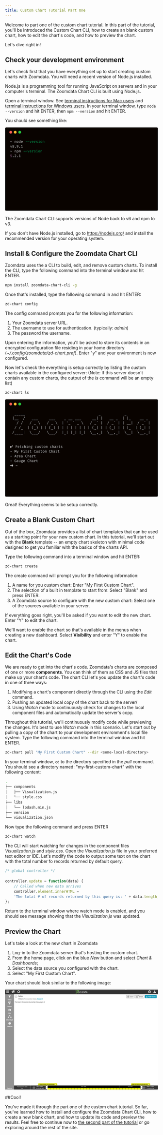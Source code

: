 ```yaml
---
title: Custom Chart Tutorial Part One
---
```


Welcome to part one of the custom chart tutorial. In this part of the tutorial, you'll be introduced the Custom Chart CLI,
how to create an blank custom chart, how to edit the chart's code, and how to preview the chart.

Let's dive right in!

## Check your development environment

Let's check first that you have everything set up to start creating custom charts with Zoomdata.
You will need a recent version of Node.js installed.

Node.js is a programming tool for running JavaScript on servers and in your
computer's terminal. The Zoomdata Chart CLI is built using Node.js.

Open a terminal window. See
[terminal instructions for Mac users](http://www.macworld.co.uk/feature/mac-software/how-use-terminal-on-mac-3608274/) and
[terminal instructions for Windows users](https://www.quora.com/How-do-I-open-terminal-in-windows). In your terminal window, type `node --version` and hit ENTER, then `npm --version` and hit ENTER.

You should see something like:

![Check if node.js/npm is installed](check-versions.png)

The Zoomdata Chart CLI supports versions of Node back to v6 and npm to v3.

If you don't have Node.js installed, go to https://nodejs.org/ and install the
recommended version for your operating system.

## Install & Configure the Zoomdata Chart CLI

Zoomdata uses the a CLI to build, edit, and remove custom charts. To install the CLI, type the following command into the terminal
window and hit ENTER.

```sh
npm install zoomdata-chart-cli -g
```

Once that's installed, type the following command in and hit ENTER:
```sh
zd-chart config
```

The config command prompts you for the following information:
1. Your Zoomdata server URL.
2. The username to use for authentication. (typically: _admin_)
3. The password the username.

Upon entering the information, you'll be asked to store its contents in an encrypted configuration file residing
in your home directory (*~/.config/zoomdata/zd-chart.pref*). Enter "y" and your environment is now configured.

Now let's check the everything is setup correctly by listing the custom charts available in the configured server:
(Note: If this server doesn't contain any custom charts, the output of the *ls* command will be an empty list)

```sh
zd-chart ls
```

![Check configuration by listing charts](list-charts.png)

Great! Everything seems to be setup correctly.

## Create a Blank Custom Chart

Out of the box, Zoomdata provides a list of chart templates that can be used as a starting point for your new custom chart.
In this tutorial, we'll start out with the **Blank** template -- an empty chart skeleton with minimal code designed to get
you familiar with the basics of the charts API.

Type the following command into a terminal window and hit ENTER:

```sh
zd-chart create
```

The create command will prompt you for the following information:
1. A name for you custom chart: Enter "My First Custom Chart".
2. The selection of a built in template to start from: Select "Blank" and press ENTER.
3. A Zoomdata source to configure with the new custom chart: Select one of the sources available in your server.

If everything goes right, you'll be asked if you want to edit the new chart. Enter "Y" to edit the chart.

We'll want to enable the chart so that's available in the menus when creating a new dashboard. Select
**Visibility** and enter "Y" to enable the chart.

## Edit the Chart's Code

We are ready to get into the chart's code. Zoomdata's charts are composed of one or more **components**. You can think of them as CSS and JS
files that make up your chart's code. The chart CLI let's you update the chart's code in one of three ways:
1. Modifying a chart's component directly through the CLI using the *Edit* command.
2. Pushing an updated local copy of the chart back to the server/
3. Using *Watch* mode to continuously check for changes to the local component files and automatically update the server's copy.

Throughout this tutorial, we'll continuously modify code while previewing the changes. It's best to use *Watch* mode in this scenario.
Let's start out by pulling a copy of the chart to your development environment's local file system. Type the following command into the terminal
window and hit ENTER.

```sh
zd-chart pull "My First Custom Chart" --dir <some-local-directory>
```

In your terminal window, `cd` to the directory specified in the *pull* command. You should see a directory named: "my-first-custom-chart" with the following content:
```sh
.
├── components
│   ├── Visualization.js
│   └── style.css
├── libs
│   └── lodash.min.js
├── version
└── visualization.json
```

Now type the following command and press ENTER
```sh
zd-chart watch
```

The CLI will start watching for changes in the component files *Visualization.js* and *style.css*. Open the *Visualization.js*
file in your preferred text editor or IDE. Let's modify the code to output some text on the chart with the total number fo records
returned by default query.

```javascript
/* global controller */

controller.update = function(data) {
    // Called when new data arrives
    controller.element.innerHTML =
    'The total # of records returned by this query is: ' + data.length;
};

```

Return to the terminal window where watch mode is enabled, and you should see message showing that the *Visualization.js* was updated.

## Preview the Chart

Let's take a look at the new chart in Zoomdata
1. Log-in to the Zoomdata server that's hosting the custom chart.
2. From the home page, click on the blue *New* button and select *Chart & Dashboards*;
3. Select the data source you configured with the chart.
4. Select "My First Custom Chart".

Your chart should look similar to the following image:

![Preview the chart](chart-preview.png)

##Cool!

You've made it through the part one of the custom chart tutorial. So far, you've learned how to install and configure
the Zoomdata Chart CLI, how to create a new blank chart, and how to update its code and preview the results.
Feel free to continue now to [the second part of the tutorial](/tutorial/part-two/) or go exploring around
the rest of the site.